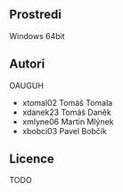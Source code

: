 Prostredi
---------

Windows 64bit

Autori
------
OAUGUH
- xtomal02  Tomáš Tomala
- xdanek23  Tomáš Daněk 
- xmlyne06  Martin Mlýnek
- xbobci03  Pavel Bobčík 

Licence
-------

TODO
